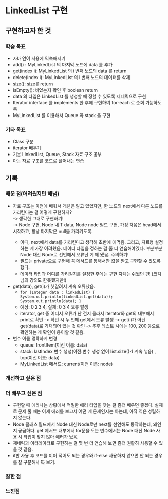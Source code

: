 # LinkedList 구현 

## 구현하고자 한 것
### 학습 목표
- 자바 언어 사용에 익숙해지기
- add() : MyLinkedList 의 마지막 노드에 data 를 추가
- get(index i): MyLinkedList 의 i 번째 노드의 data 를 return
- delete(index i): MyLinkedList 의 i 번째 노드의 데이터를 삭제
- size(): size를 return
- isEmpty(): 비었는지 확인 후 boolean return
- data 의 타입은 LinkedList 를 생성할 때 정할 수 있도록 제네릭으로 구현
- Iterator interface 를 implements 한 후에 구현하여 for-each 로 순회 가능하도록
- MyLinkedList 를 이용해서 Queue 와 stack 을 구현
### 기타 목표
- Class 구분
- iterator 배우기
- 기본 LinkedList, Queue, Stack 자료 구조 공부
- 아는 자료 구조를 코드로 풀어내는 연습

## 기록
### 배운 점(어려웠지만 해냄)
- 자료 구조는 이전에 배워서 개념은 알고 있었지만, 한 노드의 next에서 다른 노드를 가리킨다는 걸 어떻게 구현하지? <br>
  -> 생각한 그대로 구현하기! <br>
    -> Node<T> 구현, Node<T> 내 T data, Node<T> node 필드 구현, 가장 처음은 head에서 시작하고, 항상 마지막은 null을 가리키도록.
  - 이때, next에서 data를 가리킨다고 생각해 초반에 애먹음. 그리고, 자료형 설정하는 게 가장 어려웠음. 데이터 타입을 정하는 걸 좀 더 연습해야겠다. 부분부분 Node<T> 대신 Node로 선언해서 오류난 게 꽤 됐음. 주의하기! 
  - 필드는 private으로 구현해 꼭 메서드를 통해서만 값을 받고 구현할 수 있도록 했다.
  - 데이터 타입과 어디를 가리킬지를 설정한 후에는 구현 자체는 쉬웠던 편! (코치님의 강의도 한몫했지만!)
- get(data), get(i)가 헷갈려서 계속 오류났음.
  - `for (Integer data : linkedList) {
      System.out.println(linkedList.get(data)); 
  System.out.println(data);
  }`
  - 예상: 0 2 3 4, 실제: 0 3 4 오류 발생
  - iterator, get 중 어디서 오류가 난 건지 몰라서 iterator와 get의 내부에서 print로 확인 
    -> 확인 시 두 번째 get에서 오류 발생 
    -> get(i)가 아닌 get(data)로 기재되어 있는 것 확인
    -> 추후 테스트 시에는 100, 200 등으로 확인하는 게 확인이 용이할 것 같음.
- 변수 이름 명확하게 변경
  - queue: frontItem(이전 이름: data)
  - stack: lastIndex 변수 생성(이전:변수 생성 없이 list.size()-1 계속 넣음)  , top(이전 이름: data)
  - MyLinkedList 메서드: current(이전 이름: node) 
### 개선하고 싶은 점


### 더 배우고 싶은 점
- 구현할 때 에러나는 상황에서 적절한 에러 타입을  찾는 걸 좀더 배우면 좋겠다. 실제로 문제 풀 때는 이제 에러를 보고서 어떤 게 문제인지는 아는데, 아직 역은 성립하지 않는다.
- Node 클래스 필드에서 Node<T> 대신 Node로만 next를 선언해도 동작하는데, 왜인지 궁금하다. get 메서드 내부에서 for문을 도는 변수에서는 Node<T> 대신 Node 사용 시 타입이 맞지 않아 에러가 났음. 
- 제네릭과 이터레이터로 구현하는 걸 몇 번 더 연습해 보면 좀더 원활히 사용할 수 있을 것 같음.
- if만 사용 후 코드를 이어 적어도 되는 경우와 if-else 사용하지 않으면 안 되는 경우를 잘 구분해서 짜 보기.
### 잘한 점


### 느낀점